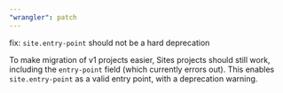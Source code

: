```yaml
---
"wrangler": patch
---
```


fix: `site.entry-point` should not be a hard deprecation

To make migration of v1 projects easier, Sites projects should still work, including the `entry-point` field (which currently errors out). This enables `site.entry-point` as a valid entry point, with a deprecation warning.
